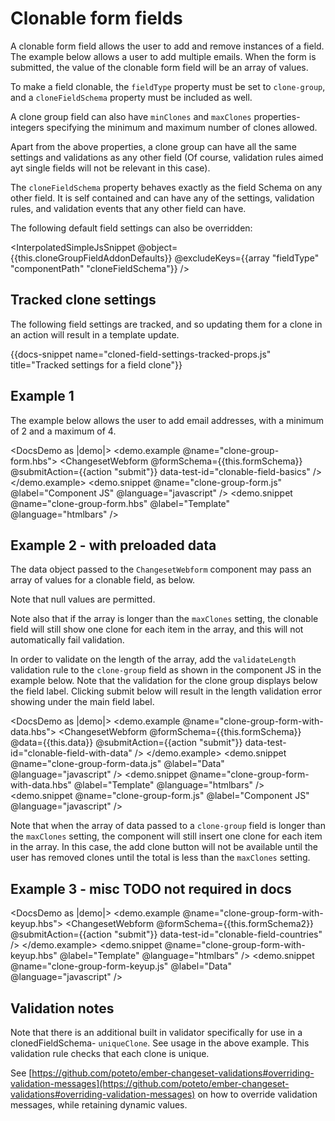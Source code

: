 # Clonable form fields

A clonable form field allows the user to add and remove instances of a field. The example below allows a user to add multiple emails. When the form is submitted, the value of the clonable form field will be an array of values.

To make a field clonable, the `fieldType` property must be set to `clone-group`, and a `cloneFieldSchema` property must be included as well.

A clone group field can also have `minClones` and `maxClones` properties- integers specifying the minimum and maximum number of clones allowed.

Apart from the above properties, a clone group can have all the same settings and validations as any other field (Of course, validation rules aimed ayt single fields will not be relevant in this case).

The `cloneFieldSchema` property behaves exactly as the field Schema on any other field. It is self contained and can have any of the settings, validation rules, and validation events that any other field can have.

The following default field settings can also be overridden:

<InterpolatedSimpleJsSnippet @object={{this.cloneGroupFieldAddonDefaults}} @excludeKeys={{array "fieldType" "componentPath" "cloneFieldSchema"}} /> 

## Tracked clone settings

The following field settings are tracked, and so updating them for a clone in an action will result in a template update. 

{{docs-snippet name="cloned-field-settings-tracked-props.js" title="Tracked settings for a field clone"}}

## Example 1

The example below allows the user to add email addresses, with a minimum of 2 and a maximum of 4.

<DocsDemo as |demo|>
  <demo.example @name="clone-group-form.hbs">
    <ChangesetWebform 
      @formSchema={{this.formSchema}} 
      @submitAction={{action "submit"}} 
      data-test-id="clonable-field-basics"
    />
  </demo.example>
  <demo.snippet @name="clone-group-form.js" @label="Component JS" @language="javascript" />
  <demo.snippet @name="clone-group-form.hbs" @label="Template" @language="htmlbars" />
</DocsDemo>
## Example 2 - with preloaded data

The data object passed to the `ChangesetWebform` component may pass an array of values for a clonable field, as below.

Note that null values are permitted. 

Note also that if the array is longer than the `maxClones` setting, the clonable field will still show one clone for each item in the array, and this will not automatically fail validation. 

In order to validate on the length of the array, add the `validateLength` validation rule to the `clone-group` field as shown in the component JS in the example below. Note that the validation for the clone group displays below the field label. Clicking submit below will result in the length validation error showing under the main field label.

<DocsDemo as |demo|>
  <demo.example @name="clone-group-form-with-data.hbs">
    <ChangesetWebform 
      @formSchema={{this.formSchema}} 
      @data={{this.data}}
      @submitAction={{action "submit"}} 
      data-test-id="clonable-field-with-data"
    />
  </demo.example>
  <demo.snippet @name="clone-group-form-data.js" @label="Data" @language="javascript" />
  <demo.snippet @name="clone-group-form-with-data.hbs" @label="Template" @language="htmlbars" />
  <demo.snippet @name="clone-group-form.js" @label="Component JS" @language="javascript" />
</DocsDemo>

Note that when the array of data passed to a `clone-group` field is longer than the `maxClones` setting, the component will still insert one clone for each item in the array. In this case, the add clone button will not be available until the user has removed clones until the total is less than the `maxClones` setting.


## Example 3 - misc TODO not required in docs 

<DocsDemo as |demo|>
  <demo.example @name="clone-group-form-with-keyup.hbs">
    <ChangesetWebform 
      @formSchema={{this.formSchema2}} 
      @submitAction={{action "submit"}} 
      data-test-id="clonable-field-countries"
    />
  </demo.example>
  <demo.snippet @name="clone-group-form-with-keyup.hbs" @label="Template" @language="htmlbars" />
  <demo.snippet @name="clone-group-form-keyup.js" @label="Data" @language="javascript" />
</DocsDemo>


## Validation notes

Note that there is an additional built in validator specifically for use in a clonedFieldSchema- `uniqueClone`. See usage in the above example. This validation rule checks that each clone is unique.

<!-- TODO move to more appropriate docs. -->
See [https://github.com/poteto/ember-changeset-validations#overriding-validation-messages](https://github.com/poteto/ember-changeset-validations#overriding-validation-messages) on how to override validation messages, while retaining dynamic values.